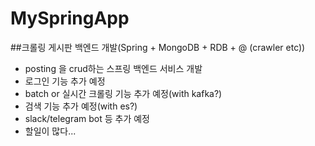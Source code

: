 # MySpringApp


##크롤링 게시판 백엔드 개발(Spring + MongoDB + RDB + @ (crawler etc))
* posting 을 crud하는 스프링 백엔드 서비스 개발
* 로그인 기능 추가 예정
* batch or 실시간 크롤링 기능 추가 예정(with kafka?)
* 검색 기능 추가 예정(with es?)
* slack/telegram bot 등 추가 예정
* 할일이 많다...
